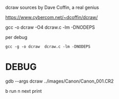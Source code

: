 
dcraw sources by Dave Coffin, a real genius

https://www.cybercom.net/~dcoffin/dcraw/



gcc -o dcraw -O4 dcraw.c -lm -DNODEPS

per debug

```
gcc -g -o dcraw  dcraw.c -lm -DNODEPS
```


# DEBUG

gdb --args dcraw ../images/Canon/Canon_001.CR2

b <riga>
run
n  next
print <variabile>

